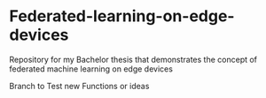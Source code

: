 # Federated-learning-on-edge-devices
Repository for my Bachelor thesis that demonstrates the concept of federated machine learning on edge devices

Branch to Test new Functions or ideas